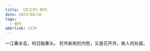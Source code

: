 ```yaml
---
title: 《花江月》明兮
date: 2023/08/10
tags:
  - 明兮
abbrlink: 2274
---
```

一江春水去，何日胎重头。
栏外新帆栏内愁，又是花开月，故人何处留。
